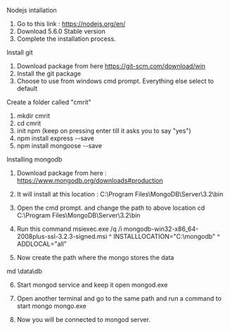 Nodejs intallation

1. Go to this link : https://nodejs.org/en/
2. Download 5.6.0 Stable version
3. Complete the installation process.

Install git

1. Download package from here https://git-scm.com/download/win
2. Install the git package
3. Choose to use from windows cmd prompt. Everything else select to default



Create a folder called "cmrit"

1. mkdir cmrit
2. cd cmrit
3. init npm (keep on pressing enter till it asks you to say "yes")
5. npm install express --save
6. npm install mongoose --save


Installing mongodb

1. Download package from here : https://www.mongodb.org/downloads#production
2. It will install at this location : C:\Program Files\MongoDB\Server\3.2\bin
3. Open the cmd prompt. and change the path to above location 
cd C:\Program Files\MongoDB\Server\3.2\bin
4. Run this command 
msiexec.exe /q /i mongodb-win32-x86_64-2008plus-ssl-3.2.3-signed.msi ^
            INSTALLLOCATION="C:\mongodb" ^
            ADDLOCAL="all" 

5. Now create the path where the mongo stores the data

md \data\db

6. Start mongod service and keep it open
mongod.exe

7. Open another terminal and go to the same path and run a command to start mongo
mongo.exe

8. Now you will be connected to mongod server.
